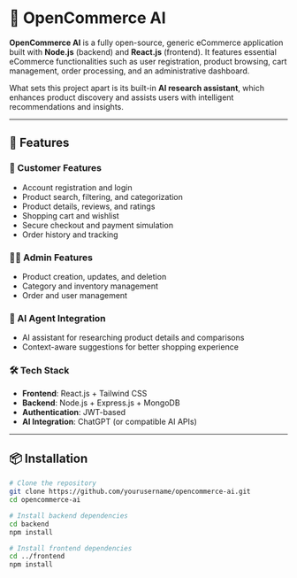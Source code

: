 # 🛒 OpenCommerce AI

**OpenCommerce AI** is a fully open-source, generic eCommerce application built with **Node.js** (backend) and **React.js** (frontend). It features essential eCommerce functionalities such as user registration, product browsing, cart management, order processing, and an administrative dashboard.

What sets this project apart is its built-in **AI research assistant**, which enhances product discovery and assists users with intelligent recommendations and insights.

---

## 🚀 Features

### 👥 Customer Features
- Account registration and login
- Product search, filtering, and categorization
- Product details, reviews, and ratings
- Shopping cart and wishlist
- Secure checkout and payment simulation
- Order history and tracking

### 🧑‍💼 Admin Features
- Product creation, updates, and deletion
- Category and inventory management
- Order and user management

### 🤖 AI Agent Integration
- AI assistant for researching product details and comparisons
- Context-aware suggestions for better shopping experience

### 🛠️ Tech Stack
- **Frontend**: React.js + Tailwind CSS
- **Backend**: Node.js + Express.js + MongoDB
- **Authentication**: JWT-based
- **AI Integration**: ChatGPT (or compatible AI APIs)

---

## 📦 Installation

```bash
# Clone the repository
git clone https://github.com/yourusername/opencommerce-ai.git
cd opencommerce-ai

# Install backend dependencies
cd backend
npm install

# Install frontend dependencies
cd ../frontend
npm install
